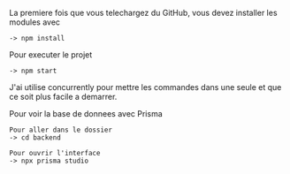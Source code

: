 La premiere fois que vous telechargez du GitHub, vous devez installer les modules avec
	
	-> npm install

Pour executer le projet
	
	-> npm start

J'ai utilise concurrently pour mettre les commandes dans une seule et que ce soit plus facile a demarrer.

Pour voir la base de donnees avec Prisma

	Pour aller dans le dossier
	-> cd backend 
	
	Pour ouvrir l'interface
	-> npx prisma studio